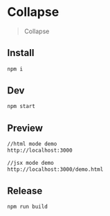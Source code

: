# Collapse

> Collapse

## Install

```bash
npm i
```

## Dev

```bash
npm start
```

## Preview

```bash
//html mode demo
http://localhost:3000

//jsx mode demo
http://localhost:3000/demo.html
```

## Release

```bash
npm run build
```
